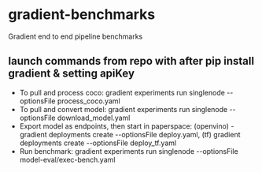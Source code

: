 # gradient-benchmarks
 Gradient end to end pipeline benchmarks

## launch commands from repo with after pip install gradient & setting apiKey
- To pull and process coco: gradient experiments run singlenode --optionsFile process_coco.yaml
- To pull and convert model: gradient experiments run singlenode --optionsFile download_model.yaml
- Export model as endpoints, then start in paperspace: (openvino) - gradient deployments create --optionsFile deploy.yaml, (tf) gradient deployments create --optionsFile deploy_tf.yaml 
- Run benchmark: gradient experiments run singlenode --optionsFile model-eval/exec-bench.yaml 
